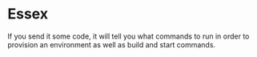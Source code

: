 # Essex
If you send it some code, it will tell you what commands to run in order to provision an environment as well as build and start commands. 
